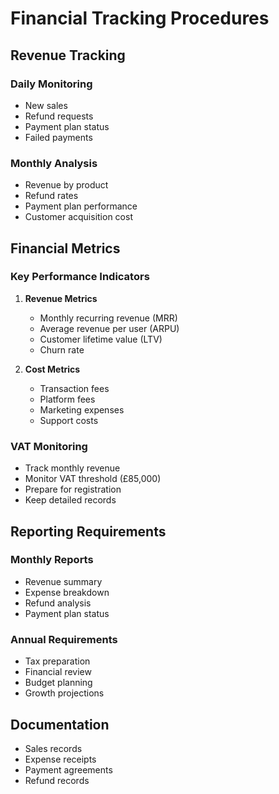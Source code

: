 # Financial Tracking Procedures

## Revenue Tracking
### Daily Monitoring
- New sales
- Refund requests
- Payment plan status
- Failed payments

### Monthly Analysis
- Revenue by product
- Refund rates
- Payment plan performance
- Customer acquisition cost

## Financial Metrics
### Key Performance Indicators
1. **Revenue Metrics**
   - Monthly recurring revenue (MRR)
   - Average revenue per user (ARPU)
   - Customer lifetime value (LTV)
   - Churn rate

2. **Cost Metrics**
   - Transaction fees
   - Platform fees
   - Marketing expenses
   - Support costs

### VAT Monitoring
- Track monthly revenue
- Monitor VAT threshold (£85,000)
- Prepare for registration
- Keep detailed records

## Reporting Requirements
### Monthly Reports
- Revenue summary
- Expense breakdown
- Refund analysis
- Payment plan status

### Annual Requirements
- Tax preparation
- Financial review
- Budget planning
- Growth projections

## Documentation
- Sales records
- Expense receipts
- Payment agreements
- Refund records